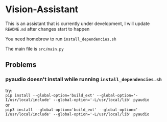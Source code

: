 # Vision-Assistant

This is an assistant that is currently under development,
I will update `README.md` after changes start to happen

You need homebrew to run `install_dependencies.sh`

The main file is `src/main.py`

## Problems

### pyaudio doesn't install while running `install_dependencies.sh`

try:  
`pip install --global-option='build_ext' --global-option='-I/usr/local/include' --global-option='-L/usr/local/lib' pyaudio`  
or  
`pip3 install --global-option='build_ext' --global-option='-I/usr/local/include' --global-option='-L/usr/local/lib' pyaudio`  

